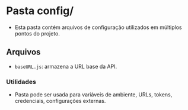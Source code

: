 # Pasta config/

- Esta pasta contém arquivos de configuração utilizados em múltiplos pontos do projeto.

## Arquivos

- `baseURL.js`: armazena a URL base da API.

### Utilidades

- Pasta pode ser usada para variáveis de ambiente, URLs, tokens, credenciais, configurações externas.
